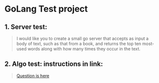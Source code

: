 # GoLang Test project

## 1. Server test: 
> I would like you to create a small go server that accepts as input a body of text, such as that from a book, and returns the top ten most-used words along with how many times they occur in the text. 

## 2. Algo test: instructions in link:
> [Question is here](https://gist.github.com/thedanielforum/77f882057d38ebf08b94861aadca3bed) 


